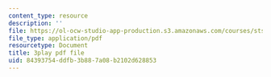 ```yaml
---
content_type: resource
description: ''
file: https://ol-ocw-studio-app-production.s3.amazonaws.com/courses/sts-069-technology-in-a-dangerous-world-fall-2002/84393754ddfb3b887a08b2102d628853_5jrZ_AxAb5s.pdf
file_type: application/pdf
resourcetype: Document
title: 3play pdf file
uid: 84393754-ddfb-3b88-7a08-b2102d628853
---
```

